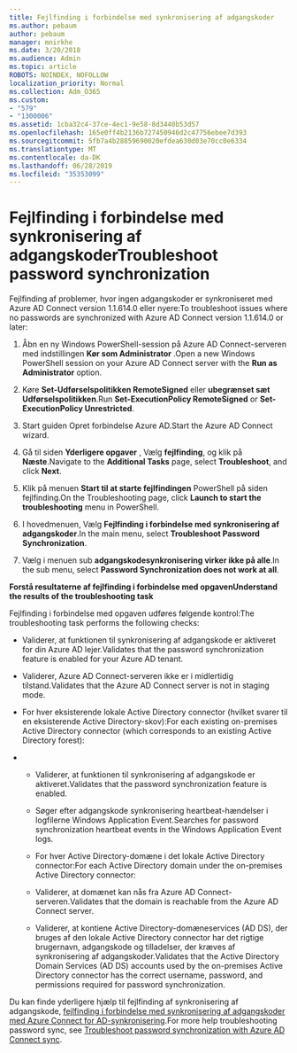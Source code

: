 ```yaml
---
title: Fejlfinding i forbindelse med synkronisering af adgangskoder
ms.author: pebaum
author: pebaum
manager: mnirkhe
ms.date: 3/20/2018
ms.audience: Admin
ms.topic: article
ROBOTS: NOINDEX, NOFOLLOW
localization_priority: Normal
ms.collection: Adm_O365
ms.custom:
- "579"
- "1300006"
ms.assetid: 1cba32c4-37ce-4ec1-9e58-8d3440b53d57
ms.openlocfilehash: 165e0ff4b2136b727450946d2c47756ebee7d393
ms.sourcegitcommit: 5fb7a4b28859690020efdea630d03e70cc0e6334
ms.translationtype: MT
ms.contentlocale: da-DK
ms.lasthandoff: 06/28/2019
ms.locfileid: "35353099"
---
```

# <a name="troubleshoot-password-synchronization"></a><span data-ttu-id="3aea6-102">Fejlfinding i forbindelse med synkronisering af adgangskoder</span><span class="sxs-lookup"><span data-stu-id="3aea6-102">Troubleshoot password synchronization</span></span>

<span data-ttu-id="3aea6-103">Fejlfinding af problemer, hvor ingen adgangskoder er synkroniseret med Azure AD Connect version 1.1.614.0 eller nyere:</span><span class="sxs-lookup"><span data-stu-id="3aea6-103">To troubleshoot issues where no passwords are synchronized with Azure AD Connect version 1.1.614.0 or later:</span></span>
  
1. <span data-ttu-id="3aea6-104">Åbn en ny Windows PowerShell-session på Azure AD Connect-serveren med indstillingen **Kør som Administrator** .</span><span class="sxs-lookup"><span data-stu-id="3aea6-104">Open a new Windows PowerShell session on your Azure AD Connect server with the **Run as Administrator** option.</span></span>

2. <span data-ttu-id="3aea6-105">Køre **Set-Udførselspolitikken RemoteSigned** eller **ubegrænset sæt Udførselspolitikken**.</span><span class="sxs-lookup"><span data-stu-id="3aea6-105">Run **Set-ExecutionPolicy RemoteSigned** or **Set-ExecutionPolicy Unrestricted**.</span></span>

3. <span data-ttu-id="3aea6-106">Start guiden Opret forbindelse Azure AD.</span><span class="sxs-lookup"><span data-stu-id="3aea6-106">Start the Azure AD Connect wizard.</span></span>

4. <span data-ttu-id="3aea6-107">Gå til siden **Yderligere opgaver** , Vælg **fejlfinding**, og klik på **Næste**.</span><span class="sxs-lookup"><span data-stu-id="3aea6-107">Navigate to the **Additional Tasks** page, select **Troubleshoot**, and click **Next**.</span></span>

5. <span data-ttu-id="3aea6-108">Klik på menuen **Start til at starte fejlfindingen** PowerShell på siden fejlfinding.</span><span class="sxs-lookup"><span data-stu-id="3aea6-108">On the Troubleshooting page, click **Launch to start the troubleshooting** menu in PowerShell.</span></span>

6. <span data-ttu-id="3aea6-109">I hovedmenuen, Vælg **Fejlfinding i forbindelse med synkronisering af adgangskoder**.</span><span class="sxs-lookup"><span data-stu-id="3aea6-109">In the main menu, select **Troubleshoot Password Synchronization**.</span></span>

7. <span data-ttu-id="3aea6-110">Vælg i menuen sub **adgangskodesynkronisering virker ikke på alle**.</span><span class="sxs-lookup"><span data-stu-id="3aea6-110">In the sub menu, select **Password Synchronization does not work at all**.</span></span>

<span data-ttu-id="3aea6-111">**Forstå resultaterne af fejlfinding i forbindelse med opgaven**</span><span class="sxs-lookup"><span data-stu-id="3aea6-111">**Understand the results of the troubleshooting task**</span></span>
  
<span data-ttu-id="3aea6-112">Fejlfinding i forbindelse med opgaven udføres følgende kontrol:</span><span class="sxs-lookup"><span data-stu-id="3aea6-112">The troubleshooting task performs the following checks:</span></span>
  
- <span data-ttu-id="3aea6-113">Validerer, at funktionen til synkronisering af adgangskode er aktiveret for din Azure AD lejer.</span><span class="sxs-lookup"><span data-stu-id="3aea6-113">Validates that the password synchronization feature is enabled for your Azure AD tenant.</span></span>

- <span data-ttu-id="3aea6-114">Validerer, Azure AD Connect-serveren ikke er i midlertidig tilstand.</span><span class="sxs-lookup"><span data-stu-id="3aea6-114">Validates that the Azure AD Connect server is not in staging mode.</span></span>

- <span data-ttu-id="3aea6-115">For hver eksisterende lokale Active Directory connector (hvilket svarer til en eksisterende Active Directory-skov):</span><span class="sxs-lookup"><span data-stu-id="3aea6-115">For each existing on-premises Active Directory connector (which corresponds to an existing Active Directory forest):</span></span>

- 
  - <span data-ttu-id="3aea6-116">Validerer, at funktionen til synkronisering af adgangskode er aktiveret.</span><span class="sxs-lookup"><span data-stu-id="3aea6-116">Validates that the password synchronization feature is enabled.</span></span>

  - <span data-ttu-id="3aea6-117">Søger efter adgangskode synkronisering heartbeat-hændelser i logfilerne Windows Application Event.</span><span class="sxs-lookup"><span data-stu-id="3aea6-117">Searches for password synchronization heartbeat events in the Windows Application Event logs.</span></span>

  - <span data-ttu-id="3aea6-118">For hver Active Directory-domæne i det lokale Active Directory connector:</span><span class="sxs-lookup"><span data-stu-id="3aea6-118">For each Active Directory domain under the on-premises Active Directory connector:</span></span>

  - <span data-ttu-id="3aea6-119">Validerer, at domænet kan nås fra Azure AD Connect-serveren.</span><span class="sxs-lookup"><span data-stu-id="3aea6-119">Validates that the domain is reachable from the Azure AD Connect server.</span></span>

  - <span data-ttu-id="3aea6-120">Validerer, at kontiene Active Directory-domæneservices (AD DS), der bruges af den lokale Active Directory connector har det rigtige brugernavn, adgangskode og tilladelser, der kræves af synkronisering af adgangskoder.</span><span class="sxs-lookup"><span data-stu-id="3aea6-120">Validates that the Active Directory Domain Services (AD DS) accounts used by the on-premises Active Directory connector has the correct username, password, and permissions required for password synchronization.</span></span>

<span data-ttu-id="3aea6-121">Du kan finde yderligere hjælp til fejlfinding af synkronisering af adgangskode, [fejlfinding i forbindelse med synkronisering af adgangskoder med Azure Connect for AD-synkronisering](https://docs.microsoft.com/azure/active-directory/connect/active-directory-aadconnectsync-troubleshoot-password-synchronization).</span><span class="sxs-lookup"><span data-stu-id="3aea6-121">For more help troubleshooting password sync, see [Troubleshoot password synchronization with Azure AD Connect sync](https://docs.microsoft.com/azure/active-directory/connect/active-directory-aadconnectsync-troubleshoot-password-synchronization).</span></span>
  